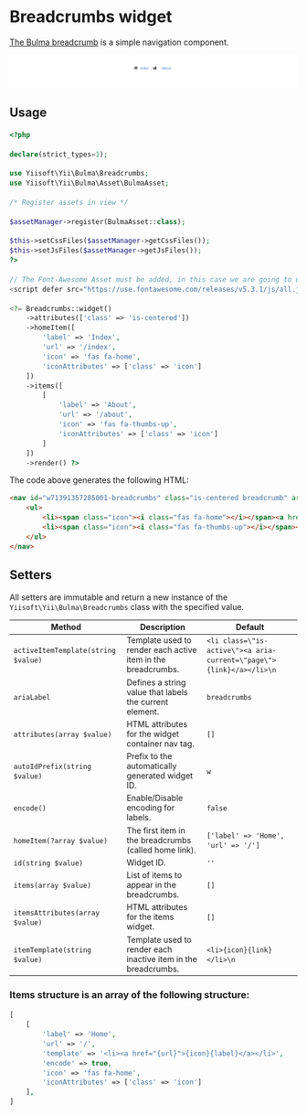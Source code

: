 # Breadcrumbs widget

[The Bulma breadcrumb](https://bulma.io/documentation/components/breadcrumb/) is a simple navigation component.

<p align="center">
    <img src="images/breadcrumbs.png">
</p>

## Usage

```php
<?php

declare(strict_types=1);

use Yiisoft\Yii\Bulma\Breadcrumbs;
use Yiisoft\Yii\Bulma\Asset\BulmaAsset;

/* Register assets in view */

$assetManager->register(BulmaAsset::class);

$this->setCssFiles($assetManager->getCssFiles());
$this->setJsFiles($assetManager->getJsFiles());
?>

// The Font-Awesome Asset must be added, in this case we are going to use an external library.
<script defer src="https://use.fontawesome.com/releases/v5.3.1/js/all.js"></script>

<?= Breadcrumbs::widget()
    ->attributes(['class' => 'is-centered'])
    ->homeItem([
        'label' => 'Index',
        'url' => '/index',
        'icon' => 'fas fa-home',
        'iconAttributes' => ['class' => 'icon']
    ])
    ->items([
        [
            'label' => 'About',
            'url' => '/about',
            'icon' => 'fas fa-thumbs-up',
            'iconAttributes' => ['class' => 'icon']
        ]
    ])
    ->render() ?>
```

The code above generates the following HTML:

```html
<nav id="w71391357285001-breadcrumbs" class="is-centered breadcrumb" aria-label="breadcrumbs">
    <ul>
        <li><span class="icon"><i class="fas fa-home"></i></span><a href="/index">Index</a></li>
        <li><span class="icon"><i class="fas fa-thumbs-up"></i></span><a href="/about">About</a></li>
    </ul>
</nav>
```

## Setters

All setters are immutable and return a new instance of the `Yiisoft\Yii\Bulma\Breadcrumbs` class with the specified value.

Method | Description | Default
-------|-------------|---------
`activeItemTemplate(string $value)`| Template used to render each active item in the breadcrumbs. | `<li class=\"is-active\"><a aria-current=\"page\">{link}</a></li>\n`
`ariaLabel` | Defines a string value that labels the current element. | `breadcrumbs`
`attributes(array $value)` | HTML attributes for the widget container nav tag. | `[]`
`autoIdPrefix(string $value)` | Prefix to the automatically generated widget ID. | `w`
`encode()` | Enable/Disable encoding for labels. | `false`
`homeItem(?array $value)` | The first item in the breadcrumbs (called home link). | `['label' => 'Home', 'url' => '/']`
`id(string $value)` | Widget ID. | `''`
`items(array $value)` | List of items to appear in the breadcrumbs. | `[]`
`itemsAttributes(array $value)` | HTML attributes for the items widget. | `[]`
`itemTemplate(string $value)` | Template used to render each inactive item in the breadcrumbs. | `<li>{icon}{link}</li>\n`

### Items structure is an array of the following structure:

```php
[
    [
        'label' => 'Home',
        'url' => '/',
        'template' => '<li><a href="{url}">{icon}{label}</a></li>',
        'encode' => true,
        'icon' => 'fas fa-home',
        'iconAttributes' => ['class' => 'icon']
    ],
]
```
